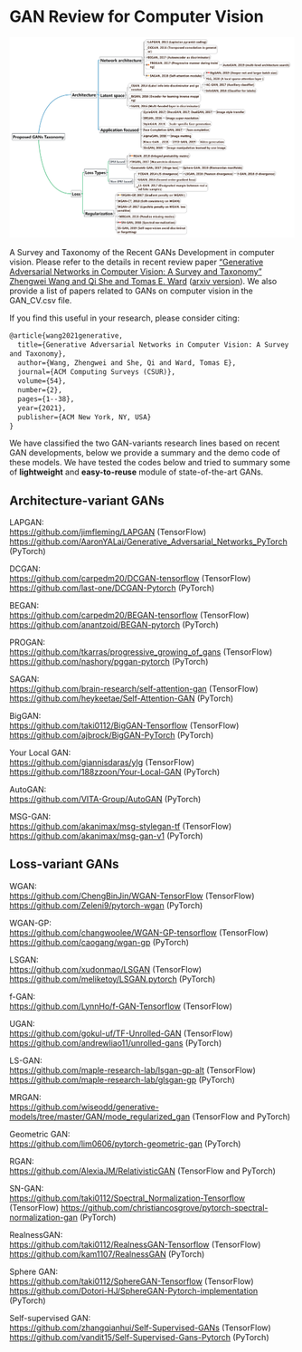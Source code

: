 # GAN Review for Computer Vision

<p align='center'><img src='./pic/GANs_taxonomy.png' width=1000></img>

A Survey and Taxonomy of the Recent GANs Development in computer vision. Please refer to the details in recent review paper [“Generative Adversarial Networks in Computer Vision: A Survey and Taxonomy” Zhengwei Wang and Qi She and Tomas E. Ward](https://dl.acm.org/doi/abs/10.1145/3439723) ([arxiv version](https://arxiv.org/pdf/1906.01529.pdf)). We also provide a list of papers related to GANs on computer vision in the GAN_CV.csv file.

If you find this useful in your research, please consider citing:

    @article{wang2021generative,
      title={Generative Adversarial Networks in Computer Vision: A Survey and Taxonomy},
      author={Wang, Zhengwei and She, Qi and Ward, Tomas E},
      journal={ACM Computing Surveys (CSUR)},
      volume={54},
      number={2},
      pages={1--38},
      year={2021},
      publisher={ACM New York, NY, USA}
    }


We have classified the two GAN-variants research lines based on recent GAN developments, below we provide a summary and the demo code of these models. We have tested the codes below and tried to summary some of <b>lightweight</b> and <b>easy-to-reuse</b> module of state-of-the-art GANs.

## Architecture-variant GANs
LAPGAN:  
https://github.com/jimfleming/LAPGAN (TensorFlow)  
https://github.com/AaronYALai/Generative_Adversarial_Networks_PyTorch (PyTorch)

DCGAN:   
https://github.com/carpedm20/DCGAN-tensorflow (TensorFlow)  
https://github.com/last-one/DCGAN-Pytorch (PyTorch)

BEGAN:  
https://github.com/carpedm20/BEGAN-tensorflow (TensorFlow)  
https://github.com/anantzoid/BEGAN-pytorch (PyTorch)

PROGAN:  
https://github.com/tkarras/progressive_growing_of_gans (TensorFlow)  
https://github.com/nashory/pggan-pytorch (PyTorch)

SAGAN:  
https://github.com/brain-research/self-attention-gan (TensorFlow)   
https://github.com/heykeetae/Self-Attention-GAN (PyTorch)

BigGAN:    
https://github.com/taki0112/BigGAN-Tensorflow (TensorFlow)  
https://github.com/ajbrock/BigGAN-PyTorch (PyTorch)

Your Local GAN:  
https://github.com/giannisdaras/ylg (TensorFlow)  
https://github.com/188zzoon/Your-Local-GAN (PyTorch)

AutoGAN:  
https://github.com/VITA-Group/AutoGAN (PyTorch)

MSG-GAN:  
https://github.com/akanimax/msg-stylegan-tf (TensorFlow)  
https://github.com/akanimax/msg-gan-v1 (PyTorch)


## Loss-variant GANs
WGAN:  
https://github.com/ChengBinJin/WGAN-TensorFlow (TensorFlow)   
https://github.com/Zeleni9/pytorch-wgan (PyTorch)

WGAN-GP:  
https://github.com/changwoolee/WGAN-GP-tensorflow (TensorFlow)   
https://github.com/caogang/wgan-gp (PyTorch)

LSGAN:  
https://github.com/xudonmao/LSGAN (TensorFlow)  
https://github.com/meliketoy/LSGAN.pytorch (PyTorch)

f-GAN:  
https://github.com/LynnHo/f-GAN-Tensorflow (TensorFlow)

UGAN:  
https://github.com/gokul-uf/TF-Unrolled-GAN (TensorFlow)   
https://github.com/andrewliao11/unrolled-gans (PyTorch)

LS-GAN:  
https://github.com/maple-research-lab/lsgan-gp-alt (TensorFlow)  
https://github.com/maple-research-lab/glsgan-gp (PyTorch)

MRGAN:  
https://github.com/wiseodd/generative-models/tree/master/GAN/mode_regularized_gan (TensorFlow and PyTorch) 

Geometric GAN:  
https://github.com/lim0606/pytorch-geometric-gan (PyTorch) 

RGAN:  
https://github.com/AlexiaJM/RelativisticGAN (TensorFlow and PyTorch)

SN-GAN:  
https://github.com/taki0112/Spectral_Normalization-Tensorflow (TensorFlow) 
https://github.com/christiancosgrove/pytorch-spectral-normalization-gan (PyTorch)

RealnessGAN:  
https://github.com/taki0112/RealnessGAN-Tensorflow (TensorFlow)  
https://github.com/kam1107/RealnessGAN (PyTorch)

Sphere GAN:  
https://github.com/taki0112/SphereGAN-Tensorflow (TensorFlow)  
https://github.com/Dotori-HJ/SphereGAN-Pytorch-implementation (PyTorch)

Self-supervised GAN:  
https://github.com/zhangqianhui/Self-Supervised-GANs (TensorFlow)  
https://github.com/vandit15/Self-Supervised-Gans-Pytorch (PyTorch)


 
